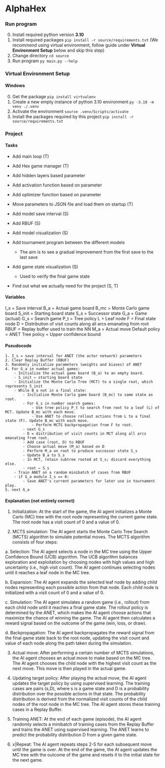 # AlphaHex
### Run program
0. Install required python version **3.10**
1. Install required packages `pip install -r source/requirements.txt` (We recommend using virtual environment, follow guide under **Virtual Environment Setup** below and skip this step)
3. Change directory `cd source`
4. Run program `py main.py --help`

### Virtual Environment Setup
#### Windows
0. Get the package `pip install virtualenv`
1. Create a new empty instance of python 3.10 environment `py -3.10 -m venv ./.venv`
2. Activate the environment `source .venv/Scripts/activate`
3. Install the packages required by this project `pip install -r source/requirements.txt`

### Project
#### Tasks
- Add main loop (T)
- Add Hex game manager (T)
- Add hidden layers based parameter
- Add activation function based on parameter
- Add optimizer function based on parameter
- Move parameters to JSON file and load them on startup (T)
- Add model save interval (S)
- Add RBUF (S)
- Add model visualization (S)
- Add tournament program between the different models
    - The aim is to see a gradual improvement from the first save to the last save

- Add game state visualization (S)
    - Used to verify the final game state
- Find out what we actually need for the project (S, T)

#### Variables
I_s = Save interval
B_a = Actual game board
B_mc = Monte Carlo game board
S_init = Starting board state
S_s = Successor state
G_a = Game (actual)
G_s = Search game
P_t = Tree policy
L = Leaf node
F = Final state node
D = Distribution of visit counts along all arcs emanating from root
RBUF = Replay buffer used to train the NN
M_a = Actual move
Default policy = ANET
Tree policy = Upper confidence bound

#### Pseudocode
```
1. I_s = save interval for ANET (the actor network) parameters
2. Clear Replay Buffer (RBUF)
3. Randomly initialize parameters (weights and biases) of ANET
4. For G_a in number actual games:
    - Initialize the actual game board (B_a) to an empty board.
    - S_init ← starting board state
    - Initialize the Monte Carlo Tree (MCT) to a single root, which represents S_init
    - While B_a not in a final state:
        - Initialize Monte Carlo game board (B_mc) to same state as root.
        - For G_s in number search games:
            - Use tree policy P_t to search from root to a leaf (L) of MCT. Update B_mc with each move.
            - Use ANET to choose rollout actions from L to a final state (F). Update B_mc with each move.
            - Perform MCTS backpropagation from F to root.
        - next G_s
        - D = distribution of visit counts in MCT along all arcs emanating from root.
        - Add case (root, D) to RBUF
        - Choose actual move (M_a) based on D
        - Perform M_a on root to produce successor state S_s
        - Update B_a to S_s
        - In MCT, retain subtree rooted at S_s; discard everything else.
        - root ← S_s
    - Train ANET on a random minibatch of cases from RBUF
    - if G_a modulo I_s == 0:
        - Save ANET's current parameters for later use in tournament play.
5. next G_a
```

#### Explanation (not entirely correct)
1. Initialization: At the start of the game, the AI agent initializes a Monte Carlo (MC) tree with the root node representing the current game state. The root node has a visit count of 0 and a value of 0.

2. MCTS simulation: The AI agent starts the Monte Carlo Tree Search (MCTS) algorithm to simulate potential moves. The MCTS algorithm consists of four steps:

a. Selection: The AI agent selects a node in the MC tree using the Upper Confidence Bound (UCB) algorithm. The UCB algorithm balances exploration and exploitation by choosing nodes with high values and high uncertainty (i.e., high visit count). The AI agent continues selecting nodes until it reaches a leaf node in the MC tree.

b. Expansion: The AI agent expands the selected leaf node by adding child nodes representing each possible action from that node. Each child node is initialized with a visit count of 0 and a value of 0.

c. Simulation: The AI agent simulates a random game (i.e., rollout) from each child node until it reaches a final game state. The rollout policy is determined by the ANET, which makes the AI agent choose actions that maximize the chance of winning the game. The AI agent then calculates a reward signal based on the outcome of the game (win, loss, or draw).

d. Backpropagation: The AI agent backpropagates the reward signal from the final game state back to the root node, updating the visit count and value of each node along the path taken during the simulation.

3. Actual move: After performing a certain number of MCTS simulations, the AI agent chooses an actual move to make based on the MC tree. The AI agent chooses the child node with the highest visit count as the next move. This move is then played in the actual game.

4. Updating target policy: After playing the actual move, the AI agent updates the target policy by using supervised learning. The training cases are pairs (s,D), where s is a game state and D is a probability distribution over the possible actions in that state. The probability distribution is derived from the normalized visit counts of the child nodes of the root node in the MC tree. The AI agent stores these training cases in a Replay Buffer.

5. Training ANET: At the end of each game (episode), the AI agent randomly selects a minibatch of training cases from the Replay Buffer and trains the ANET using supervised learning. The ANET learns to predict the probability distribution D from a given game state.

6. x|Repeat: The AI agent repeats steps 2-5 for each subsequent move until the game is over. At the end of the game, the AI agent updates the MC tree with the outcome of the game and resets it to the initial state for the next game.